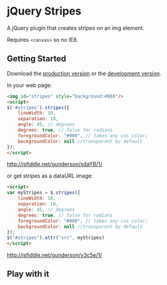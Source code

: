 # jQuery Stripes

A jQuery plugin that creates stripes on an img element.

Requires `<canvas>` so no IE8. 

## Getting Started
Download the [production version][min] or the [development version][max].

[min]: https://raw.github.com/patrickgunderson/jquery.stripes/master/dist/jquery.stripes.min.js
[max]: https://raw.github.com/patrickgunderson/jquery.stripes/master/dist/jquery.stripes.js

In your web page:


```html
<img id="stripes" style="background:#888"/>
<script>
$('#stripes').stripes({
    lineWidth: 10,
    separation: 10,
    angle: 45, // degrees
    degrees: true, // false for radians
    foregroundColor: "#000", // takes any css color;
    backgroundColor: null //transparent by default
});
</script>
```
http://jsfiddle.net/gunderson/xdaYB/1/


or get stripes as a dataURL image:

```html
<script>
var myStripes = $.stripes({
    lineWidth: 10,
    separation: 10,
    angle: 45, // degrees
    degrees: true, // false for radians
    foregroundColor: "#000", // takes any css color;
    backgroundColor: null //transparent by default
});
$("#stripes").attr("src", myStripes)
</script>
```
http://jsfiddle.net/gunderson/v3c5e/1/

## Play with it

